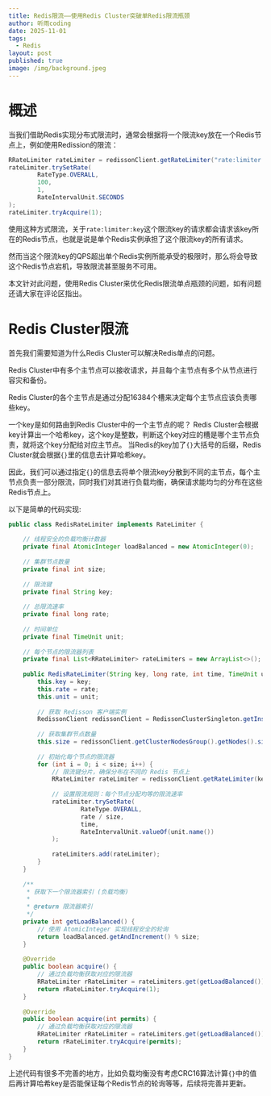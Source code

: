 ```yaml
---
title: Redis限流——使用Redis Cluster突破单Redis限流瓶颈
author: 听雨coding
date: 2025-11-01
tags:
  - Redis
layout: post
published: true
image: /img/background.jpeg
---
```


# 概述

当我们借助Redis实现分布式限流时，通常会根据将一个限流key放在一个Redis节点上，例如使用Redission的限流：
```java
RRateLimiter rateLimiter = redissonClient.getRateLimiter("rate:limiter:key");  
rateLimiter.trySetRate(  
        RateType.OVERALL,  
        100, 
        1,  
        RateIntervalUnit.SECONDS  
);
rateLimiter.tryAcquire(1);
```
使用这种方式限流，关于`rate:limiter:key`这个限流key的请求都会请求该key所在的Redis节点，也就是说是单个Redis实例承担了这个限流key的所有请求。

然而当这个限流key的QPS超出单个Redis实例所能承受的极限时，那么将会导致这个Redis节点宕机，导致限流甚至服务不可用。

本文针对此问题，使用Redis Cluster来优化Redis限流单点瓶颈的问题，如有问题还请大家在评论区指出。

# Redis Cluster限流

首先我们需要知道为什么Redis Cluster可以解决Redis单点的问题。

Redis Cluster中有多个主节点可以接收请求，并且每个主节点有多个从节点进行容灾和备份。

Redis Cluster的各个主节点是通过分配16384个槽来决定每个主节点应该负责哪些key。

一个key是如何路由到Redis Cluster中的一个主节点的呢？
Redis Cluster会根据key计算出一个哈希key，这个key是整数，判断这个key对应的槽是哪个主节点负责，就将这个key分配给对应主节点。
当Redis的key加了`{}`大括号的后缀，Redis Cluster就会根据`{}`里的信息去计算哈希key。

因此，我们可以通过指定`{}`的信息去将单个限流key分散到不同的主节点，每个主节点负责一部分限流，同时我们对其进行负载均衡，确保请求能均匀的分布在这些Redis节点上。

以下是简单的代码实现:
```java
public class RedisRateLimiter implements RateLimiter {  
  
    // 线程安全的负载均衡计数器  
    private final AtomicInteger loadBalanced = new AtomicInteger(0);  
  
    // 集群节点数量  
    private final int size;  
  
    // 限流键  
    private final String key;  
  
    // 总限流速率  
    private final long rate;  
  
    // 时间单位  
    private final TimeUnit unit;  
  
    // 每个节点的限流器列表  
    private final List<RRateLimiter> rateLimiters = new ArrayList<>();  
  
    public RedisRateLimiter(String key, long rate, int time, TimeUnit unit) {  
        this.key = key;  
        this.rate = rate;  
        this.unit = unit;  
  
        // 获取 Redisson 客户端实例  
        RedissonClient redissonClient = RedissonClusterSingleton.getInstance();  
  
        // 获取集群节点数量  
        this.size = redissonClient.getClusterNodesGroup().getNodes().size();  
  
        // 初始化每个节点的限流器  
        for (int i = 0; i < size; i++) {  
            // 限流键分片，确保分布在不同的 Redis 节点上  
            RRateLimiter rateLimiter = redissonClient.getRateLimiter(key + "{" + (i + 1) + "}");  
  
            // 设置限流规则：每个节点分配均等的限流速率  
            rateLimiter.trySetRate(  
                    RateType.OVERALL,  
                    rate / size,  
                    time,  
                    RateIntervalUnit.valueOf(unit.name())  
            );  
  
            rateLimiters.add(rateLimiter);  
        }  
    }  
  
    /**  
     * 获取下一个限流器索引 (负载均衡)  
     *     
     * @return 限流器索引  
     */  
    private int getLoadBalanced() {  
        // 使用 AtomicInteger 实现线程安全的轮询  
        return loadBalanced.getAndIncrement() % size;  
    }  
  
    @Override  
    public boolean acquire() {  
        // 通过负载均衡获取对应的限流器  
        RRateLimiter rRateLimiter = rateLimiters.get(getLoadBalanced());  
        return rRateLimiter.tryAcquire(1);  
    }  
  
    @Override  
    public boolean acquire(int permits) {  
        // 通过负载均衡获取对应的限流器  
        RRateLimiter rRateLimiter = rateLimiters.get(getLoadBalanced());  
        return rRateLimiter.tryAcquire(permits);  
    }  
}
```
上述代码有很多不完善的地方，比如负载均衡没有考虑CRC16算法计算`{}`中的值后再计算哈希key是否能保证每个Redis节点的轮询等等，后续将完善并更新。